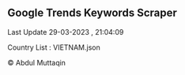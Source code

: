 

## Google Trends Keywords Scraper 
 
Last Update 29-03-2023 , 21:04:09

Country List :
VIETNAM.json



© Abdul Muttaqin 
